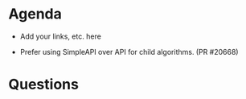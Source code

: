 Agenda
======

* Add your links, etc. here

- Prefer using SimpleAPI over API for child algorithms. (PR #20668)

Questions
=========
